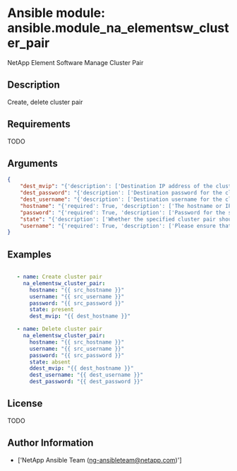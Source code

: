 # Ansible module: ansible.module_na_elementsw_cluster_pair


NetApp Element Software Manage Cluster Pair

## Description

Create, delete cluster pair

## Requirements

TODO

## Arguments

``` json
{
    "dest_mvip": "{'description': ['Destination IP address of the cluster to be paired.'], 'required': True}",
    "dest_password": "{'description': ['Destination password for the cluster to be paired.', 'Optional if this is same as source cluster password.']}",
    "dest_username": "{'description': ['Destination username for the cluster to be paired.', 'Optional if this is same as source cluster username.']}",
    "hostname": "{'required': True, 'description': ['The hostname or IP address of the SolidFire cluster.']}",
    "password": "{'required': True, 'description': ['Password for the specified user.'], 'aliases': ['pass']}",
    "state": "{'description': ['Whether the specified cluster pair should exist or not.'], 'choices': ['present', 'absent'], 'default': 'present'}",
    "username": "{'required': True, 'description': ['Please ensure that the user has the adequate permissions. For more information, please read the official documentation U(https://mysupport.netapp.com/documentation/docweb/index.html?productID=62636&language=en-US).'], 'aliases': ['user']}",
}
```

## Examples


``` yaml

   - name: Create cluster pair
     na_elementsw_cluster_pair:
       hostname: "{{ src_hostname }}"
       username: "{{ src_username }}"
       password: "{{ src_password }}"
       state: present
       dest_mvip: "{{ dest_hostname }}"

   - name: Delete cluster pair
     na_elementsw_cluster_pair:
       hostname: "{{ src_hostname }}"
       username: "{{ src_username }}"
       password: "{{ src_password }}"
       state: absent
       ddest_mvip: "{{ dest_hostname }}"
       dest_username: "{{ dest_username }}"
       dest_password: "{{ dest_password }}"


```

## License

TODO

## Author Information
  - ['NetApp Ansible Team (ng-ansibleteam@netapp.com)']

